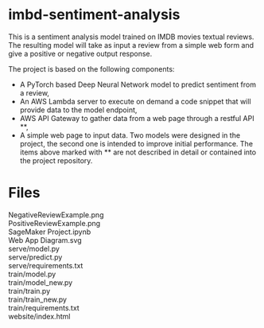 # imbd-sentiment-analysis

This is a sentiment analysis model trained on IMDB movies textual reviews.
The resulting model will take as input a review from a simple web form and give a positive or negative output response.

The project is based on the following components:
* A PyTorch based Deep Neural Network model to predict sentiment from a review,
* An AWS Lambda server to execute on demand a code snippet that will provide data to the model endpoint,
* AWS API Gateway to gather data from a web page through a restful API **,
* A simple web page to input data.
Two models were designed in the project, the second one is intended to improve initial performance.
The items above marked with ** are not described in detail or contained into the project repository.

# Files

NegativeReviewExample.png\
PositiveReviewExample.png\
SageMaker Project.ipynb\
Web App Diagram.svg\
serve/model.py\
serve/predict.py\
serve/requirements.txt\
train/model.py\
train/model_new.py\
train/train.py\
train/train_new.py\
train/requirements.txt\
website/index.html
